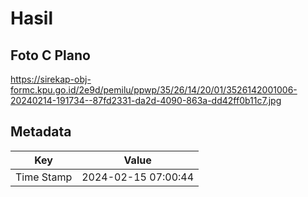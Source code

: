 # Hasil

## Foto C Plano

https://sirekap-obj-formc.kpu.go.id/2e9d/pemilu/ppwp/35/26/14/20/01/3526142001006-20240214-191734--87fd2331-da2d-4090-863a-dd42ff0b11c7.jpg


## Metadata

| Key        | Value               |
| ---------- | ------------------- |
| Time Stamp | 2024-02-15 07:00:44 |



